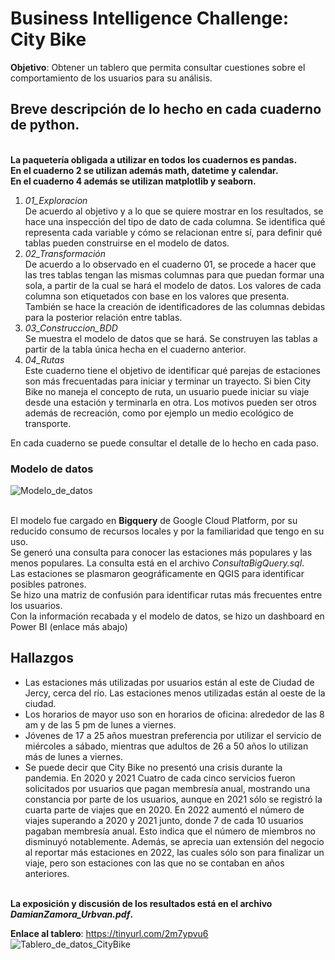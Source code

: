 # Business Intelligence Challenge: City Bike

**Objetivo**: Obtener un tablero que permita consultar cuestiones sobre el comportamiento de los usuarios para su análisis.

## Breve descripción de lo hecho en cada cuaderno de python. 
<br>**La paquetería obligada a utilizar en todos los cuadernos es pandas. 
<br>En el cuaderno 2 se utilizan además math, datetime y calendar. 
<br>En el cuaderno 4 además se utilizan matplotlib y seaborn.**

1. *01_Exploracion*
   <br> De acuerdo al objetivo y a lo que se quiere mostrar en los resultados, se hace una inspección del tipo de dato de cada columna. Se identifica qué representa cada variable y cómo se relacionan entre sí, para definir qué tablas pueden construirse en el modelo de datos.
2. *02_Transformación*
   <br> De acuerdo a lo observado en el cuaderno 01, se procede a hacer que las tres tablas tengan las mismas columnas para que puedan formar una sola, a partir de la cual se hará el modelo de datos. Los valores de cada columna son etiquetados con base en los valores que presenta. También se hace la creación de identificadores de las columnas debidas para la posterior relación entre tablas.
3. *03_Construccion_BDD*
   <br> Se muestra el modelo de datos que se hará. Se construyen las tablas a partir de la tabla única hecha en el cuaderno anterior. 
 4. *04_Rutas*
    <br> Este cuaderno tiene el objetivo de identificar qué parejas de estaciones son más frecuentadas para iniciar y terminar un trayecto. Si bien City Bike no maneja el concepto de ruta, un usuario puede iniciar su viaje desde una estación y terminarla en otra. Los motivos pueden ser otros además de recreación, como por ejemplo un medio ecológico de transporte.
   
En cada cuaderno se puede consultar el detalle de lo hecho en cada paso.

### Modelo de datos

![Modelo_de_datos](https://raw.githubusercontent.com/DamianZAR/Urbvan_citybike/main/code/images/Modelo_datos.jpg)

<br> El modelo fue cargado en **Bigquery** de Google Cloud Platform, por su reducido consumo de recursos locales y por la familiaridad que tengo en su uso.
<br> Se generó una consulta para conocer las estaciones más populares y las menos populares. La consulta está en el archivo *ConsultaBigQuery.sql*.
<br> Las estaciones se plasmaron geográficamente en QGIS para identificar posibles patrones.
<br> Se hizo una matriz de confusión para identificar rutas más frecuentes entre los usuarios.
<br> Con la información recabada y el modelo de datos, se hizo un dashboard en Power BI (enlace más abajo)

## Hallazgos
* Las estaciones más utilizadas por usuarios están al este de Ciudad de Jercy, cerca del río. Las estaciones menos utilizadas están al oeste de la ciudad. 
* Los horarios de mayor uso son en horarios de oficina: alrededor de las 8 am y de las 5 pm de lunes a viernes.
* Jóvenes de 17 a 25 años muestran preferencia por utilizar el servicio de miércoles a sábado, mientras que adultos de 26 a 50 años lo utilizan más de lunes a viernes.
* Se puede decir que City Bike no presentó una crisis durante la pandemia. En 2020 y 2021 Cuatro de cada cinco servicios fueron solicitados por usuarios que pagan membresía anual, mostrando una constancia por parte de los usuarios, aunque en 2021 sólo se registró la cuarta parte de viajes que en 2020. En 2022 aumentó el número de viajes superando a 2020 y 2021 junto, donde 7 de cada 10 usuarios pagaban membresía anual. Esto indica que el número de miembros no disminuyó notablemente. Además, se aprecia uan extensión del negocio al reportar más estaciones en 2022, las cuales sólo son para finalizar un viaje, pero son estaciones con las que no se contaban en años anteriores.

<br> **La exposición y discusión de los resultados está en el archivo *DamianZamora_Urbvan.pdf*.**

**Enlace al tablero**: https://tinyurl.com/2m7ypvu6 
![Tablero_de_datos_CityBike](https://raw.githubusercontent.com/DamianZAR/Urbvan_citybike/main/code/images/Vista_Tablero.JPG)
